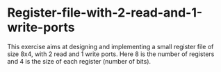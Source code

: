 # Register-file-with-2-read-and-1-write-ports
This exercise aims at designing and implementing a small register file of size 8x4, with 2 read and 1 write ports. Here 8 is the number of registers and 4 is the size of each register (number of bits). 
